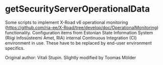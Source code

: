 # getSecurityServerOperationalData

Some scripts to implement X-Road v6 operational monitoring (https://github.com/ria-ee/X-Road/tree/develop/doc/OperationalMonitoring) functionality. Configuration items from Estonian State Information System (Riigi Infosüsteemi Amet, RIA) internal Continuous Integration (CI) environment in use. These have to be replaced by end-user environment specifics.

Original author: Vitali Stupin. Slightly modified by Toomas Mölder
